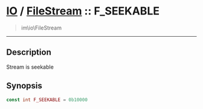 # [IO](IO.md) / [FileStream](IO-FileStream.md) :: F_SEEKABLE
 > im\io\FileStream
____

## Description
Stream is seekable

## Synopsis
```php
const int F_SEEKABLE = 0b10000
```

